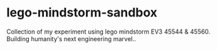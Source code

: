 # lego-mindstorm-sandbox
Collection of my experiment using lego mindstorm EV3 45544 &amp; 45560. Building humanity's next engineering marvel..
